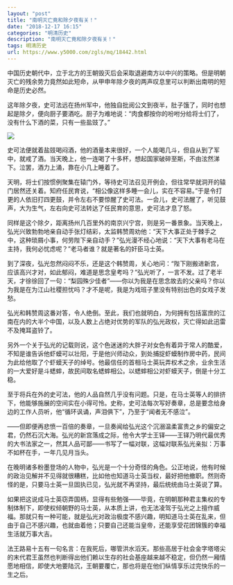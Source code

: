 ```yaml
---
layout: "post"
title: "南明灭亡竟和除夕夜有关！"
date: "2018-12-17 16:15"
categories: "明清历史"
description: "南明灭亡竟和除夕夜有关！"
tags: 明清历史
url: https://www.y5000.com/zgls/mq/18442.html
---
```






中国历史朝代中，立于北方的王朝毁灭后会采取退避南方以中兴的策略。但是明朝灭亡的残余势力竟然如此短命，从甲申年除夕夜的两声叹息里可以判断出南明的短命是历史必然。

这年除夕夜，史可法远在扬州军中，他独自批阅公文到夜半，肚子饿了，同时也想起是除夕，便向厨子要酒吃。厨子为难地说：“肉食都按你的吩咐分给将士们了，没有什么下酒的菜，只有一些盐豉了。”

![](https://img.y5000.com/uploads/allimg/170401/8-1F4011322223Z.jpg)

史可法便就着盐豉喝闷酒，他的酒量本来很好，一个人能喝几斗，但自从到了军中，就戒了酒。当天晚上，他一连喝了十多杯，想起国家破碎至斯，不由泫然涕下。泣罢，酒力上涌，靠在小几上睡着了。

天明，将士们按惯例聚集在辕门外，等待史可法召见开例会，但往常早就洞开的辕门居然还关着。知府任民育说，“相公像这样多睡一会儿，实在不容易。”于是令打更的人依旧打四更鼓，并令左右不要惊醒了史可法。一会儿，史可法醒了，听见鼓声，大为生气，左右向史可法转达了任民育的意思，史可法才息了怒。

同样是这个除夕，距离扬州几百里外的南京兴宁宫，则是另一番景象。当天晚上，弘光兴致勃勃地亲自动手张灯结彩，太监韩赞周劝他：“天下大事正处于棘手之中，这种琐屑小事，何劳陛下亲自动手？”弘光漫不经心地说：“天下大事有老马在主持，我何必忧虑呢？”老马者谁？就是著名的奸臣马士英。

到了深夜，弘光忽然闷闷不乐，还是这个韩赞周，关心地问：“陛下刚搬进新宫，应该高兴才对，如此郁闷，难道是思念皇考吗？”弘光听了，一言不发。过了老半天，才徐徐回了一句：“梨园殊少佳者”――你以为我是在思念故去的父亲吗？你以为我是在为江山社稷担忧吗？才不是呢，我是为戏班子里没有特别出色的女戏子发愁。

弘光和韩赞周这番对答，令人绝倒。至此，我们也就明白，为何拥有包括富庶的江南在内的大半个中国，以及人数上占绝对优势的军队的弘光政权，灭亡得如此迅雷不及掩耳盗铃了。

另外一个关于弘光的记载则说，这个色迷迷的大胖子对女色有着异于常人的酷爱，不知是谁告诉他虾蟆可以壮阳，于是他兴师动众，到处捕捉虾蟆制作房中药，民间为此给他取了个虾蟆天子的绰号。他最信任的首相马士英玩弄权术之余，业余生活的一大爱好是斗蟋蟀，故民间取名蟋蟀相公。以蟋蟀相公对虾蟆天子，倒是十分工稳。

至于将兵在外的史可法，他的人品自然几乎没有问题。只是，在马士英等人的排挤下，他能够施展的空间实在小得可怜。史称，史可法每次写好奏章，总是要念给身边的工作人员听，他“循环讽诵，声泪俱下”，乃至于“闻者无不感泣”。

――但即便再悲愤一百倍的奏章，一旦奏闻给弘光这个沉溺温柔富贵之乡的偏安之君，仍然石沉大海。弘光的新宫落成之际，他令大学士王铎――王铎乃明代最优秀的大书法家之一，然其人品可鄙――书写了一幅对联，这幅对联系弘光亲拟：万事不如杯在手，一年几见月当头。

在晚明诸多粉墨登场的人物中，弘光是一个十分奇怪的角色。公正地说，他有时候的政治见解并不见得就很糟糕，比如他也知道马士英当权，最好把他撤职。然则奇怪的是，只要马士英一旦固执已见，弘光就不再坚持，最后统统由马士英说了算。

如果把这说成马士英窃弄国柄，显得有些勉强――毕竟，在明朝那种君主集权的专制体制下，即使权倾朝野的马士英，从本质上讲，也无法凌驾于弘光之上擅作威福。那就只有一种可能，就是弘光对政治极度不感兴趣，明知道马士英在乱来，但由于自己不感兴趣，也就由着他；只要自己还能当皇帝，还能享受花团锦簇的幸福生活就万事大吉。

法王路易十五有一句名言：在我死后，哪管洪水滔天。那些高居于社会金字塔塔尖的末代君王虽然也判断得出他们赖以生存的社会基座越来越不稳定，但仍然一厢情愿地相信，即使大地要陆沉，王朝要覆亡，那也将是在他们纵情享乐过完快乐的一生之后。
